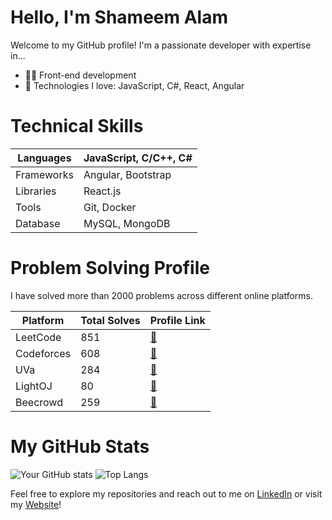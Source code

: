 # Hello, I'm Shameem Alam

Welcome to my GitHub profile! I'm a passionate developer with expertise in...

- 👨‍💻 Front-end development
- 🚀 Technologies I love: JavaScript, C#, React, Angular

# Technical Skills
| Languages         | JavaScript, C/C++, C#    |
|-------------------|--------------------------|
| Frameworks        | Angular, Bootstrap       |
| Libraries         | React.js                 |
| Tools             | Git, Docker              |
| Database          | MySQL, MongoDB           |

# Problem Solving Profile

I have solved more than 2000 problems across different online platforms.

| Platform          | Total Solves | Profile Link                                      |
|-------------------|--------------|---------------------------------------------------|
| LeetCode          | 851          | [&#x1F517;](https://leetcode.com/theshameem/)   |
| Codeforces        | 608          | [&#x1F517;](https://codeforces.com/profile/theshameem)   |
| UVa               | 284          | [&#x1F517;](https://uhunt.onlinejudge.org/id/905254)   |
| LightOJ           | 80           | [&#x1F517;](https://lightoj.com/user/theshameem)   |
| Beecrowd          | 259          | [&#x1F517;](https://www.beecrowd.com.br/judge/en/profile/167329?origem=1)   |


# My GitHub Stats
![Your GitHub stats](https://github-readme-stats.vercel.app/api?username=theshameem&show_icons=true&theme=radical)
![Top Langs](https://github-readme-stats.vercel.app/api/top-langs/?username=theshameem&layout=compact)

Feel free to explore my repositories and reach out to me on [LinkedIn](https://www.linkedin.com/in/shameem-alam/) or visit my [Website](https://www.shameemalam.com/)!
